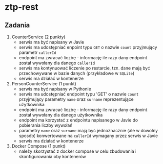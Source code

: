 # ztp-rest


## Zadania
1. CounterService (2 punkty)
   * serwis ma być napisany w Javie
   * serwis ma udostępniać enpoint typu `GET` o nazwie `count` przyjmujący parametr `callerId`
   * endpoint ma zwracać liczbę - informację ile razy dany endpoint został wywołany dla danego `callerId`
   * serwis ma kontynuować liczenie po restarcie, tzn. dane mają być przechowywane w bazie danych (przykładowe w `SQLite`)
   * serwis ma działać w kontenerze
2. PersonCounterService (1 punkt)
   * serwis ma być napisany w Pythonie
   * serwis ma udostępniać endpoint typu 'GET' o nazwie `count` przyjmujący parametry `name` oraz `surname` reprezentujące użytkownika
   * endpoint ma zwracać liczbę - informację ile razy dany endpoint został wywołany dla danego użytkownika
   * endpoint ma korzystać z endpointu napisanego w Javie do pobierania liczby wywołań
   * parametry `name` oraz `surname` mają być jednoznacznie (ale w dowolny sposób) konwertowane na `callerId` wymagany przez serwis w Javie
   * serwis ma działać w kontenerze
3. Docker Compose (1 punkt)
   * należy skorzystać z docker compose w celu zbudowania i skonfigurowania oby kontenerów 